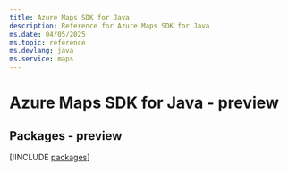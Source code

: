 ```yaml
---
title: Azure Maps SDK for Java
description: Reference for Azure Maps SDK for Java
ms.date: 04/05/2025
ms.topic: reference
ms.devlang: java
ms.service: maps
---
```

# Azure Maps SDK for Java - preview
## Packages - preview
[!INCLUDE [packages](maps-index.md)]